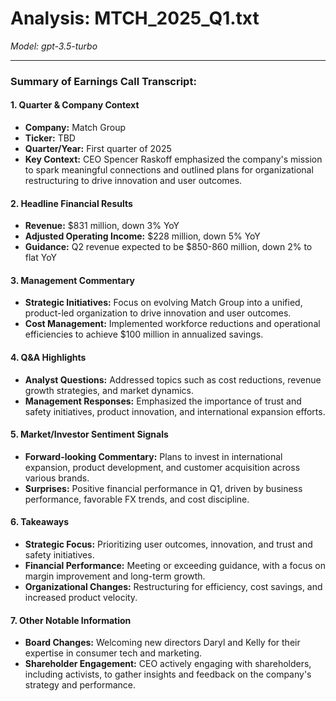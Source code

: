 # Analysis: MTCH_2025_Q1.txt

*Model: gpt-3.5-turbo*

---

### Summary of Earnings Call Transcript:

#### 1. Quarter & Company Context
- **Company:** Match Group
- **Ticker:** TBD
- **Quarter/Year:** First quarter of 2025
- **Key Context:** CEO Spencer Raskoff emphasized the company's mission to spark meaningful connections and outlined plans for organizational restructuring to drive innovation and user outcomes.

#### 2. Headline Financial Results
- **Revenue:** $831 million, down 3% YoY
- **Adjusted Operating Income:** $228 million, down 5% YoY
- **Guidance:** Q2 revenue expected to be $850-860 million, down 2% to flat YoY

#### 3. Management Commentary
- **Strategic Initiatives:** Focus on evolving Match Group into a unified, product-led organization to drive innovation and user outcomes.
- **Cost Management:** Implemented workforce reductions and operational efficiencies to achieve $100 million in annualized savings.

#### 4. Q&A Highlights
- **Analyst Questions:** Addressed topics such as cost reductions, revenue growth strategies, and market dynamics.
- **Management Responses:** Emphasized the importance of trust and safety initiatives, product innovation, and international expansion efforts.

#### 5. Market/Investor Sentiment Signals
- **Forward-looking Commentary:** Plans to invest in international expansion, product development, and customer acquisition across various brands.
- **Surprises:** Positive financial performance in Q1, driven by business performance, favorable FX trends, and cost discipline.

#### 6. Takeaways
- **Strategic Focus:** Prioritizing user outcomes, innovation, and trust and safety initiatives.
- **Financial Performance:** Meeting or exceeding guidance, with a focus on margin improvement and long-term growth.
- **Organizational Changes:** Restructuring for efficiency, cost savings, and increased product velocity.

#### 7. Other Notable Information
- **Board Changes:** Welcoming new directors Daryl and Kelly for their expertise in consumer tech and marketing.
- **Shareholder Engagement:** CEO actively engaging with shareholders, including activists, to gather insights and feedback on the company's strategy and performance.